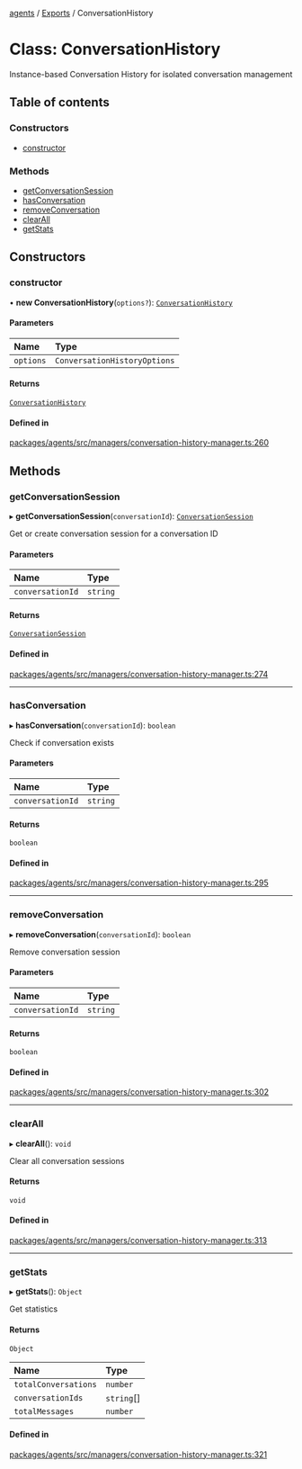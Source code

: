 <!-- 
 ⚠️  AUTO-GENERATED FILE - DO NOT EDIT MANUALLY
 This file is automatically generated by scripts/docs-generator.js
 To make changes, edit the source TypeScript files or update the generator script
-->

[agents](../../) / [Exports](../modules) / ConversationHistory

# Class: ConversationHistory

Instance-based Conversation History for isolated conversation management

## Table of contents

### Constructors

- [constructor](ConversationHistory#constructor)

### Methods

- [getConversationSession](ConversationHistory#getconversationsession)
- [hasConversation](ConversationHistory#hasconversation)
- [removeConversation](ConversationHistory#removeconversation)
- [clearAll](ConversationHistory#clearall)
- [getStats](ConversationHistory#getstats)

## Constructors

### constructor

• **new ConversationHistory**(`options?`): [`ConversationHistory`](ConversationHistory)

#### Parameters

| Name | Type |
| :------ | :------ |
| `options` | `ConversationHistoryOptions` |

#### Returns

[`ConversationHistory`](ConversationHistory)

#### Defined in

[packages/agents/src/managers/conversation-history-manager.ts:260](https://github.com/woojubb/robota/blob/e1b7b651a85a9b93f075b6523ec8de869e77f12c/packages/agents/src/managers/conversation-history-manager.ts#L260)

## Methods

### getConversationSession

▸ **getConversationSession**(`conversationId`): [`ConversationSession`](ConversationSession)

Get or create conversation session for a conversation ID

#### Parameters

| Name | Type |
| :------ | :------ |
| `conversationId` | `string` |

#### Returns

[`ConversationSession`](ConversationSession)

#### Defined in

[packages/agents/src/managers/conversation-history-manager.ts:274](https://github.com/woojubb/robota/blob/e1b7b651a85a9b93f075b6523ec8de869e77f12c/packages/agents/src/managers/conversation-history-manager.ts#L274)

___

### hasConversation

▸ **hasConversation**(`conversationId`): `boolean`

Check if conversation exists

#### Parameters

| Name | Type |
| :------ | :------ |
| `conversationId` | `string` |

#### Returns

`boolean`

#### Defined in

[packages/agents/src/managers/conversation-history-manager.ts:295](https://github.com/woojubb/robota/blob/e1b7b651a85a9b93f075b6523ec8de869e77f12c/packages/agents/src/managers/conversation-history-manager.ts#L295)

___

### removeConversation

▸ **removeConversation**(`conversationId`): `boolean`

Remove conversation session

#### Parameters

| Name | Type |
| :------ | :------ |
| `conversationId` | `string` |

#### Returns

`boolean`

#### Defined in

[packages/agents/src/managers/conversation-history-manager.ts:302](https://github.com/woojubb/robota/blob/e1b7b651a85a9b93f075b6523ec8de869e77f12c/packages/agents/src/managers/conversation-history-manager.ts#L302)

___

### clearAll

▸ **clearAll**(): `void`

Clear all conversation sessions

#### Returns

`void`

#### Defined in

[packages/agents/src/managers/conversation-history-manager.ts:313](https://github.com/woojubb/robota/blob/e1b7b651a85a9b93f075b6523ec8de869e77f12c/packages/agents/src/managers/conversation-history-manager.ts#L313)

___

### getStats

▸ **getStats**(): `Object`

Get statistics

#### Returns

`Object`

| Name | Type |
| :------ | :------ |
| `totalConversations` | `number` |
| `conversationIds` | `string`[] |
| `totalMessages` | `number` |

#### Defined in

[packages/agents/src/managers/conversation-history-manager.ts:321](https://github.com/woojubb/robota/blob/e1b7b651a85a9b93f075b6523ec8de869e77f12c/packages/agents/src/managers/conversation-history-manager.ts#L321)
